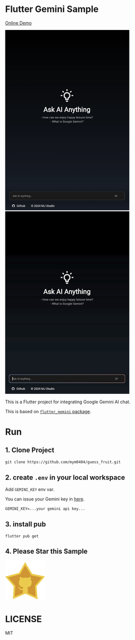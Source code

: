 # Flutter Gemini Sample

[Online Demo](https://guess-fruit.vercel.app/)

<img src="https://raw.githubusercontent.com/mym0404/image-archive/master/202403251754162.webp" width=400/>
<img src="https://raw.githubusercontent.com/mym0404/image-archive/master/202403251754305.gif" width=400/>

This is a Flutter project for integrating Google Gemini AI chat.

This is based on [`flutter_gemini` package](https://pub.dev/packages/flutter_gemini).

# Run

## 1. Clone Project

```
git clone https://github.com/mym0404/guess_fruit.git
```

## 2. create `.env` in your local workspace

Add `GEMINI_KEY` env var.

You can issue your Gemini key in [here](https://ai.google.dev/).

```
GEMINI_KEY=...your gemini api key...
```

## 3. install pub

```
flutter pub get
```

## 4. Please Star this Sample

<img src="https://raw.githubusercontent.com/mym0404/image-archive/master/202403242246750.webp" width=128/>

# LICENSE

MIT
